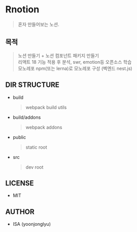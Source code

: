 # Rnotion

> 혼자 만들어보는 노션.

## 목적

> 노션 만들기 + 노션 컴포넌트 패키지 만들기  
> 리액트 18 기능 적용 후 분석, swr, emotion등 오픈소스 학습  
> 모노레포 npm(또는 lerna)로 모노레포 구성 (벡엔드 nest.js)  


## DIR STRUCTURE

- build
  > webpack build utils
- build/addons
  > webpack addons
- public
  > static root
- src
  > dev root

## LICENSE

- MIT

## AUTHOR

- ISA (yoonjonglyu)

